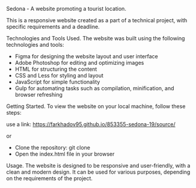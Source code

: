 Sedona - A website promoting a tourist location.

This is a responsive website created as a part of a technical project, with specific requirements and a deadline.

Technologies and Tools Used.
The website was built using the following technologies and tools:

* Figma for designing the website layout and user interface
* Adobe Photoshop for editing and optimizing images
* HTML for structuring the content
* CSS and Less for styling and layout
* JavaScript for simple functionality
* Gulp for automating tasks such as compilation, minification, and browser refreshing

Getting Started.
To view the website on your local machine, follow these steps:

use a link: https://farkhadov95.github.io/853355-sedona-19/source/

or

* Clone the repository: git clone <repository-url>
* Open the index.html file in your browser
  
Usage.
The website is designed to be responsive and user-friendly, with a clean and modern design. It can be used for various purposes, depending on the requirements of the project.
